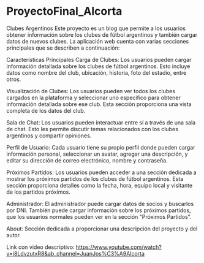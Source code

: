 # ProyectoFinal_Alcorta
Clubes Argentinos
Este proyecto es un blog que permite a los usuarios obtener información sobre los clubes de fútbol argentinos y también cargar datos de nuevos clubes. La aplicación web cuenta con varias secciones principales que se describen a continuación:

Características Principales
Carga de Clubes: Los usuarios pueden cargar información detallada sobre los clubes de fútbol argentinos. Esto incluye datos como nombre del club, ubicación, historia, foto del estadio, entre otros.

Visualización de Clubes: Los usuarios pueden ver todos los clubes cargados en la plataforma y seleccionar uno específico para obtener información detallada sobre ese club. Esta sección proporciona una vista completa de los datos del club.

Sala de Chat: Los usuarios pueden interactuar entre sí a través de una sala de chat. Esto les permite discutir temas relacionados con los clubes argentinos y compartir opiniones.

Perfil de Usuario: Cada usuario tiene su propio perfil donde pueden cargar información personal, seleccionar un avatar, agregar una descripción, y editar su dirección de correo electrónico, nombre y contraseña.

Próximos Partidos: Los usuarios pueden acceder a una sección dedicada a mostrar los próximos partidos de los clubes de fútbol argentinos. Esta sección proporciona detalles como la fecha, hora, equipo local y visitante de los partidos próximos.

Administrador: El administrador puede cargar datos de socios y buscarlos por DNI. También puede cargar información sobre los próximos partidos, que los usuarios normales pueden ver en la sección "Próximos Partidos".

About: Sección dedicada a proporcionar una descripción del proyecto y del autor.

Link con video descriptivo: https://www.youtube.com/watch?v=j8LdvzutxR8&ab_channel=JuanJos%C3%A9Alcorta
